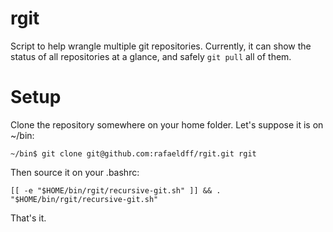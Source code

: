 rgit
====

Script to help wrangle multiple git repositories. Currently, it can show the status of all repositories at a glance, and safely `git pull` all of them.

Setup
=====
Clone the repository somewhere on your home folder. Let's suppose it is on ~/bin:

    ~/bin$ git clone git@github.com:rafaeldff/rgit.git rgit
    
Then source it on your .bashrc:

    [[ -e "$HOME/bin/rgit/recursive-git.sh" ]] && . "$HOME/bin/rgit/recursive-git.sh" 
    
That's it.


